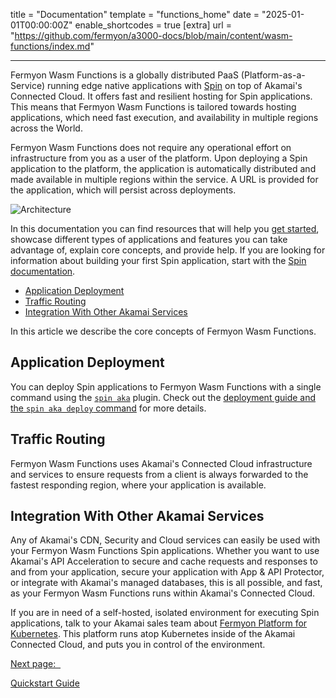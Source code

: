 title = "Documentation"
template = "functions_home"
date = "2025-01-01T00:00:00Z"
enable_shortcodes = true
[extra]
url = "https://github.com/fermyon/a3000-docs/blob/main/content/wasm-functions/index.md"

---

Fermyon Wasm Functions is a globally distributed PaaS (Platform-as-a-Service) running edge native applications with [Spin](/spin) on top of Akamai's Connected Cloud. It offers fast and resilient hosting for Spin applications. This means that Fermyon Wasm Functions is tailored towards hosting applications, which need fast execution, and availability in multiple regions across the World.

Fermyon Wasm Functions does not require any operational effort on infrastructure from you as a user of the platform. Upon deploying a Spin application to the platform, the application is automatically distributed and made available in multiple regions within the service. A URL is provided for the application, which will persist across deployments.

![Architecture](/static/image/fwf-marketechture-sm.png)

In this documentation you can find resources that will help you [get started](./quickstart), showcase different types of applications and features you can take advantage of, explain core concepts, and provide help. If you are looking for information about building your first Spin application, start with the [Spin documentation](/spin).

- [Application Deployment](#application-deployment)
- [Traffic Routing](#traffic-routing)
- [Integration With Other Akamai Services](#integrations-with-other-akamai-services)

In this article we describe the core concepts of Fermyon Wasm Functions.

## Application Deployment

You can deploy Spin applications to Fermyon Wasm Functions with a single command using the [`spin aka`](aka-command-reference) plugin. Check out the [deployment guide and the `spin aka deploy` command](deploy) for more details.

## Traffic Routing

Fermyon Wasm Functions uses Akamai's Connected Cloud infrastructure and services to ensure requests from a client is always forwarded to the fastest responding region, where your application is available.

## Integration With Other Akamai Services

Any of Akamai's CDN, Security and Cloud services can easily be used with your Fermyon Wasm Functions Spin applications. Whether you want to use Akamai's API Acceleration to secure and cache requests and responses to and from your application, secure your application with App & API Protector, or integrate with Akamai's managed databases, this is all possible, and fast, as your Fermyon Wasm Functions runs within Akamai's Connected Cloud.

If you are in need of a self-hosted, isolated environment for executing Spin applications, talk to your Akamai sales team about [Fermyon Platform for Kubernetes](https://www.fermyon.com/platform). This platform runs atop Kubernetes inside of the Akamai Connected Cloud, and puts you in control of the environment.


<nav class="pagination is-clearfix mt-4" role="navigation" aria-label="pagination" style="display: block; width: 100%;">
  <a href="./quickstart" class="pagination-next is-pulled-right has-text-left has-background-white " style="height: 3rem;">
    <p class="m-0">Next page: &nbsp;</p>
    <p class="m-0 is-black">Quickstart Guide</p>
  </a>
</nav>